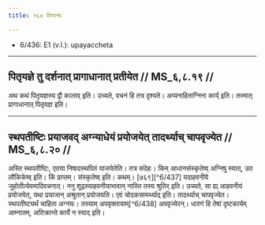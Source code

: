```yaml
---
title: १६४ टिप्पन्यः

---
```

- 6/436: E1 (v.l.): upayaccheta

____________________________________________


## पितृयज्ञे तु दर्शनात् प्रागाधानात् प्रतीयेत // MS_६,८.१९ //

अथ कथं पितृयज्ञस्य द्वौ कालाव् इति। उच्यते, वचनं हि तत्र दृश्यते। अप्यनाहिताग्निना कार्य् इति। तस्मात् प्रागाधानात् पितृयज्ञ इति।


____________________________________________


## स्थपतीष्टिः प्रयाजवद् अग्न्याधेयं प्रयोजयेत् तादर्थ्याच् चापवृज्येत // MS_६,८.२० //

अस्ति स्थपतीष्टिः, एतया निषादस्थपितं याजयेतेति। तत्र संदेहः। किम् आधानसंस्कृतेष्व् अग्निषु स्यात्, उत लौकिकेष्व् इति। किं प्राप्तम्। संस्कृतेष्व् इति। कथम्। [७६९][^6/437] यदाहवनीये जुहोतीत्येवमादिवचनात्। ननु शूद्रस्याहवनीयाभावान् नास्ति तस्य श्रुतिर् इति। उच्यते, सा ह्य् आहवनीयं प्रयोजयेत्, यथा प्रयाजान् अश्रुतान् प्रयोजयति। एवं चोदकसामर्थ्याद् इति। तादर्थ्याच् चापवृज्येत। स्थपतीष्ट्यर्थं चाहिता अग्नयः। तस्याम् अपवृक्तायाम्[^6/438] अपवृज्येरन्। धारणं हि तेषां दृष्टकार्यम् आम्नातम्, अतिक्रान्ते कार्ये न स्याद् इति।
